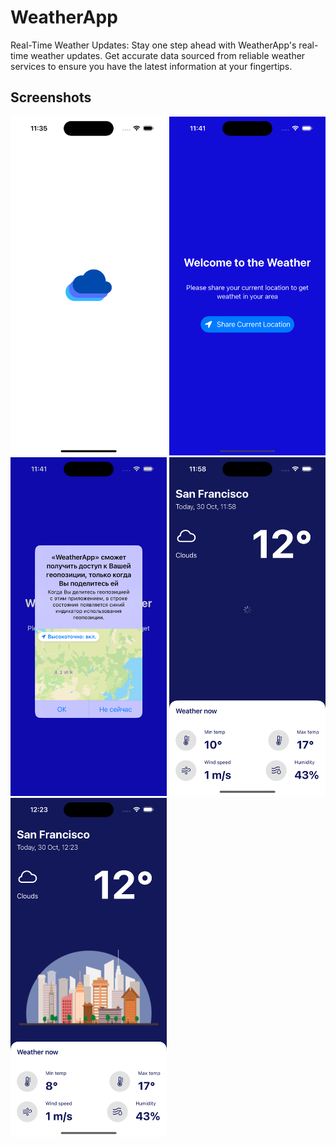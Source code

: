 # WeatherApp
Real-Time Weather Updates: Stay one step ahead with WeatherApp's real-time weather updates. Get accurate data sourced from reliable weather services to ensure you have the latest information at your fingertips.

## Screenshots
  <img src="./ScreenShots/1.png" width="250">            <img src="./ScreenShots/2.png" width="250">            <img src="./ScreenShots/3.png" width="250">
  <img src="./ScreenShots/4.png" width="250">            <img src="./ScreenShots/5.png" width="250">            
